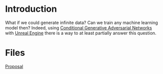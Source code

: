 # Introduction
What if we could generate infinite data? Can we train any machine learning model then? Indeed, using [Conditional Generative Adversarial Networks](https://arxiv.org/pdf/1411.1784.pdf) with [Unreal Engine](https://www.unrealengine.com) there is a way to at least partially answer this question.

# Files
[Proposal](https://paper.dropbox.com/doc/CS-766-Project-Proposal-Conditional-Drones--AXRd~B4KO1bK_xd1ovBZ0eNaAg-RKDp4RoFNBOJVhOXPbGxZ)

